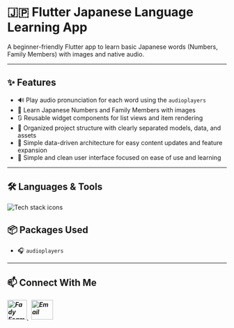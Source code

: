 # 🇯🇵 Flutter Japanese Language Learning App

A beginner-friendly Flutter app to learn basic Japanese words (Numbers, Family Members) with images and native audio.

---

## ✨ Features

- 🔊 Play audio pronunciation for each word using the `audioplayers`
- 🧩 Learn Japanese Numbers and Family Members with images
- 🔃 Reusable widget components for list views and item rendering  
- 📁 Organized project structure with clearly separated models, data, and assets  
- 🧠 Simple data-driven architecture for easy content updates and feature expansion
- 🧱 Simple and clean user interface focused on ease of use and learning  
---

## 🛠️ Languages & Tools

<p align="left"> 
          <img src="https://skillicons.dev/icons?i=flutter,dart,vscode,git,github" alt="Tech stack icons" />
</p

---

## 📦 Packages Used

- 🎧 `audioplayers`

---

## 📫 Connect With Me
<h5 align="left"> 
<a href="https://www.linkedin.com/in/fady-esam/" target="_blank"> 
  <img src="https://raw.githubusercontent.com/rahuldkjain/github-profile-readme-generator/master/src/images/icons/Social/linked-in-alt.svg" alt="Fady Esam" height="45" width="45" /> 
  </a> 
   &nbsp;
  <a href="mailto:fady.esam.0101@gmail.com" target="_blank"> 
    <img src="https://cdn-icons-png.flaticon.com/512/732/732200.png" alt="Email" height="45" width="50" /> 
</a> 
</h5>


